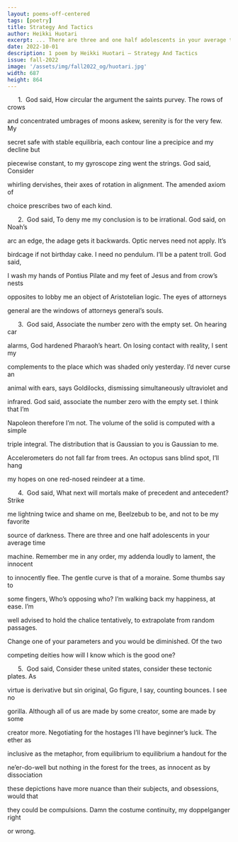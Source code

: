 ```yaml
---
layout: poems-off-centered
tags: [poetry]
title: Strategy And Tactics
author: Heikki Huotari
excerpt: ... There are three and one half adolescents in your average time / machine ...
date: 2022-10-01
description: 1 poem by Heikki Huotari – Strategy And Tactics
issue: fall-2022
image: '/assets/img/fall2022_og/huotari.jpg'
width: 687
height: 864
---
```


<div class="stanza">
<p class="poemline">&nbsp;&nbsp;&nbsp;&nbsp;&nbsp;&nbsp;1.&nbsp;&nbsp;God said, How circular the argument the saints purvey. The rows of crows</p>
<p class="poemline">and concentrated umbrages of moons askew, serenity is for the very few. My</p>
<p class="poemline">secret safe with stable equilibria, each contour line a precipice and my decline but</p>
<p class="poemline">piecewise constant, to my gyroscope zing went the strings. God said, Consider</p>
<p class="poemline">whirling dervishes, their axes of rotation in alignment. The amended axiom of</p>
<p class="poemline">choice prescribes two of each kind.</p>
<p class="poemline">&nbsp;&nbsp;&nbsp;&nbsp;&nbsp;&nbsp;2.&nbsp;&nbsp;God said, To deny me my conclusion is to be irrational. God said, on Noah’s</p>
<p class="poemline">arc an edge, the adage gets it backwards. Optic nerves need not apply. It’s</p>
<p class="poemline">birdcage if not birthday cake. I need no pendulum. I’ll be a patent troll. God said,</p>
<p class="poemline">I wash my hands of Pontius Pilate and my feet of Jesus and from crow’s nests</p>
<p class="poemline">opposites to lobby me an object of Aristotelian logic. The eyes of attorneys</p>
<p class="poemline">general are the windows of attorneys general’s souls.</p>
<p class="poemline">&nbsp;&nbsp;&nbsp;&nbsp;&nbsp;&nbsp;3.&nbsp;&nbsp;God said, Associate the number zero with the empty set. On hearing car</p>
<p class="poemline">alarms, God hardened Pharaoh’s heart. On losing contact with reality, I sent my</p>
<p class="poemline">complements to the place which was shaded only yesterday. I’d never curse an</p>
<p class="poemline">animal with ears, says Goldilocks, dismissing simultaneously ultraviolet and</p>
<p class="poemline">infrared. God said, associate the number zero with the empty set. I think that I’m</p>
<p class="poemline">Napoleon therefore I’m not. The volume of the solid is computed with a simple</p>
<p class="poemline">triple integral. The distribution that is Gaussian to you is Gaussian to me.</p>
<p class="poemline">Accelerometers do not fall far from trees. An octopus sans blind spot, I’ll hang</p>
<p class="poemline">my hopes on one red-nosed reindeer at a time.</p>
<p class="poemline">&nbsp;&nbsp;&nbsp;&nbsp;&nbsp;&nbsp;4.&nbsp;&nbsp;God said, What next will mortals make of precedent and antecedent? Strike</p>
<p class="poemline">me lightning twice and shame on me, Beelzebub to be, and not to be my favorite</p>
<p class="poemline">source of darkness. There are three and one half adolescents in your average time</p>
<p class="poemline">machine. Remember me in any order, my addenda loudly to lament, the innocent</p>
<p class="poemline">to innocently flee. The gentle curve is that of a moraine. Some thumbs say to</p>
<p class="poemline">some fingers, Who’s opposing who? I’m walking back my happiness, at ease. I’m</p>
<p class="poemline">well advised to hold the chalice tentatively, to extrapolate from random passages.</p>
<p class="poemline">Change one of your parameters and you would be diminished. Of the two</p>
<p class="poemline">competing deities how will I know which is the good one?</p>
<p class="poemline">&nbsp;&nbsp;&nbsp;&nbsp;&nbsp;&nbsp;5.&nbsp;&nbsp;God said, Consider these united states, consider these tectonic plates. As</p>
<p class="poemline">virtue is derivative but sin original, Go figure, I say, counting bounces. I see no</p>
<p class="poemline">gorilla. Although all of us are made by some creator, some are made by some</p>
<p class="poemline">creator more. Negotiating for the hostages I’ll have beginner’s luck. The ether as</p>
<p class="poemline">inclusive as the metaphor, from equilibrium to equilibrium a handout for the</p>
<p class="poemline">ne’er-do-well but nothing in the forest for the trees, as innocent as by dissociation</p>
<p class="poemline">these depictions have more nuance than their subjects, and obsessions, would that</p>
<p class="poemline">they could be compulsions. Damn the costume continuity, my doppelganger right</p>
<p class="poemline">or wrong.</p>
</div>
